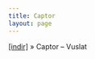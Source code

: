 ```yaml
---
title: Captor
layout: page
---
```


<a href="https://cloud.mail.ru/public/329c469c9223/Captor%20-%20Vuslat" target="_blank">[indir]</a>  »  Captor &#8211; Vuslat